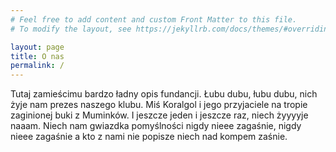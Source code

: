```yaml
---
# Feel free to add content and custom Front Matter to this file.
# To modify the layout, see https://jekyllrb.com/docs/themes/#overriding-theme-defaults

layout: page
title: O nas
permalink: /
---
```


Tutaj zamieścimu bardzo ładny opis fundancji. Łubu dubu, łubu dubu, nich żyje nam prezes naszego klubu. Miś Koralgol i jego przyjaciele na tropie zaginionej buki z Muminków. I jeszcze jeden i jeszcze raz, niech żyyyyje naaam. Niech nam gwiazdka pomyślności nigdy nieee zagaśnie, nigdy nieee zagaśnie a kto z nami nie popisze niech nad kompem zaśnie.
